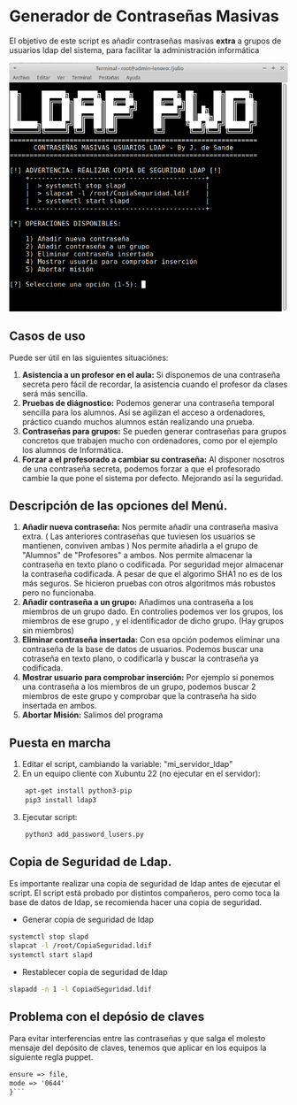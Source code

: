 # Generador de Contraseñas Masivas

El objetivo de este script es añadir contraseñas masivas **extra** a grupos de usuarios ldap del sistema,
para facilitar la administración informática

 ![A sample image](ldapPWD.png)

## Casos de uso

Puede ser útil en las siguientes situaciónes:

1. **Asistencia a un profesor en el aula:**
   Si disponemos de una contraseña secreta pero fácil de recordar, la asistencia cuando el profesor da clases será más sencilla.
2. **Pruebas de diágnostico:**
   Podemos generar una contraseña temporal sencilla para los alumnos. Así se agilizan el acceso a ordenadores, práctico cuando muchos alumnos están realizando una prueba.
3. **Contraseñas para grupos:**
   Se pueden generar contraseñas para grupos concretos que trabajen mucho con ordenadores, como por el ejemplo los alumnos de Informática.
4. **Forzar a el profesorado a cambiar su contraseña:**
   Al disponer nosotros de una contraseña secreta, podemos forzar a que el profesorado cambie la que pone el sistema por defecto. Mejorando así la seguridad.

## Descripción de las opciones del Menú.
1. **Añadir nueva contraseña:**
   Nos permite añadir una contraseña masiva extra. ( Las anteriores contraseñas que tuviesen los usuarios se mantienen, conviven ambas )
   Nos permite añadirla a el grupo de "Alumnos" de "Profesores" a ambos. Nos permite almacenar la contraseña en texto plano o codificada. Por seguridad mejor almacenar la contraseña codificada. A pesar de que el algorimo SHA1 no es de los más
   seguros. Se hicieron pruebas con otros algoritmos más robustos pero no funcionaba.
2. **Añadir contraseña a un grupo:**
   Añadimos una contraseña a los miembros de un grupo dado.
   En controlies podemos ver los grupos, los miembros de ese grupo , y el identificador de dicho grupo. (Hay grupos sin miembros)
4. **Eliminar contraseña insertada:**
   Con esa opción podemos eliminar una contraseña de la base de datos de usuarios.
   Podemos buscar una cotraseña en texto plano, o codificarla y buscar la contraseña ya codificada.
5. **Mostrar usuario para comprobar inserción:**
   Por ejemplo si ponemos una contraseña a los miembros de un grupo, podemos buscar 2 miembros de este grupo y comprobar que la contraseña ha sido insertada en ambos.
7. **Abortar Misión:**
   Salimos del programa


## Puesta en marcha

1. Editar el script, cambiando la variable: "mi_servidor_ldap"
2. En un equipo cliente con Xubuntu 22 (no ejecutar en el servidor): 
```bash
    apt-get install python3-pip
    pip3 install ldap3
```
3. Ejecutar script: 
```bash
    python3 add_password_lusers.py
```

## Copia de Seguridad de Ldap.

Es importante realizar una copia de seguridad de ldap antes de ejecutar el script.
El script está probado por distintos compañeros, pero como toca la base de datos de ldap, se recomienda hacer una copia de seguridad.

* Generar copia de seguridad de ldap
```bash
systemctl stop slapd                   
slapcat -l /root/CopiaSeguridad.ldif    
systemctl start slapd                                                                    
```

* Restablecer copia de seguridad de ldap
```bash
slapadd -n 1 -l CopiadSeguridad.ldif
```
## Problema con el depósio de claves
Para evitar interferencias entre las contraseñas y que salga el molesto mensaje del depósito de claves,
tenemos que aplicar en los equipos la siguiente regla puppet.

```file { '/usr/bin/gnome-keyring-daemon':
ensure => file,
mode => '0644'
}```






